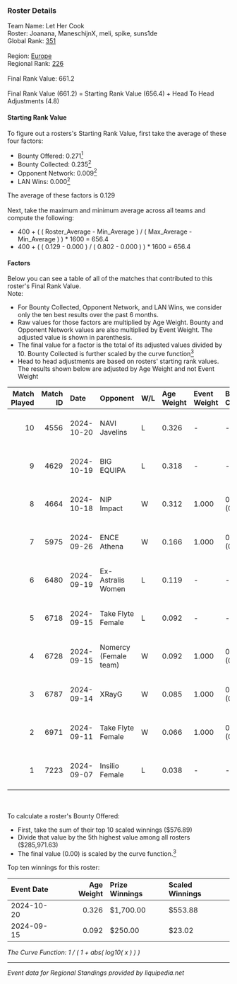 ### Roster Details<br />
Team Name: Let Her Cook<br />
Roster: Joanana, ManeschijnX, meli, spike, suns1de<br />
Global Rank: [351](../../standings_global_2025_02_28.md)<br />
<br />
Region: [Europe]( ../../standings_europe_2025_02_28.md)<br />
Regional Rank: [226]( ../../standings_europe_2025_02_28.md)<br />
<br />
Final Rank Value:  661.2<br />
<br />
Final Rank Value (661.2) = Starting Rank Value (656.4) + Head To Head Adjustments (4.8)<br />

#### Starting Rank Value<br />
To figure out a rosters's Starting Rank Value, first take the average of these four factors:<br />
- Bounty Offered: 0.271[<sup>1</sup>](#table2)
- Bounty Collected: 0.235[<sup>2</sup>](#table1)
- Opponent Network: 0.009[<sup>2</sup>](#table1)
- LAN Wins: 0.000[<sup>2</sup>](#table1)

The average of these factors is 0.129<br />
<br />
Next, take the maximum and minimum average across all teams and compute the following:<br />
- 400 + ( ( Roster_Average - Min_Average ) / ( Max_Average - Min_Average ) ) * 1600 = 656.4
- 400 + ( ( 0.129 - 0.000 ) / ( 0.802 - 0.000 ) ) * 1600 = 656.4


#### Factors<br />
Below you can see a table of all of the matches that contributed to this roster's Final Rank Value.<br />
Note:<br />

- For Bounty Collected, Opponent Network, and LAN Wins, we consider only the ten best results over the past 6 months.
- Raw values for those factors are multiplied by Age Weight. Bounty and Opponent Network values are also multiplied by Event Weight. The adjusted value is shown in parenthesis.
- The final value for a factor is the total of its adjusted values divided by 10. Bounty Collected is further scaled by the curve function[<sup>3</sup>](#curveFunction)
- Head to head adjustments are based on rosters' starting rank values. The results shown below are adjusted by Age Weight and not Event Weight
<span id="table1"></span><br />


| Match Played | Match ID | Date       | Opponent              | W/L | Age Weight | Event Weight | Bounty Collected | Opponent Network | LAN Wins  | H2H Adj. | Roster                                     |
| -: | -: | :- | :- | :- | :- | :- | :- | :- | :- | -: | :- |
|           10 |     4556 | 2024-10-20 | NAVI Javelins         | L   | 0.326      | -            | -                | -                | -         |    -0.94 | Joanana, ManeschijnX, meli, spike, suns1de |
|            9 |     4629 | 2024-10-19 | BIG EQUIPA            | L   | 0.318      | -            | -                | -                | -         |    -3.21 | Joanana, ManeschijnX, meli, spike, suns1de |
|            8 |     4664 | 2024-10-18 | NIP Impact            | W   | 0.312      | 1.000        | 0.014 (0.004)    | 0.103 (0.032)    | 0 (0.000) |     6.38 | Joanana, ManeschijnX, meli, spike, suns1de |
|            7 |     5975 | 2024-09-26 | ENCE Athena           | W   | 0.166      | 1.000        | 0.001 (0.000)    | 0.000 (0.000)    | 0 (0.000) |     1.69 | Joanana, ManeschijnX, meli, spike, suns1de |
|            6 |     6480 | 2024-09-19 | Ex-Astralis Women     | L   | 0.119      | -            | -                | -                | -         |    -1.22 | Joanana, ManeschijnX, meli, spike, suns1de |
|            5 |     6718 | 2024-09-15 | Take Flyte Female     | L   | 0.092      | -            | -                | -                | -         |    -1.22 | Hikomi, Joanana, ManeschijnX, meli, ratons |
|            4 |     6728 | 2024-09-15 | Nomercy (Female team) | W   | 0.092      | 1.000        | 0.005 (0.000)    | 0.370 (0.034)    | 0 (0.000) |     1.64 | Hikomi, Joanana, ManeschijnX, meli, ratons |
|            3 |     6787 | 2024-09-14 | XRayG                 | W   | 0.085      | 1.000        | 0.001 (0.000)    | 0.019 (0.002)    | 0 (0.000) |     1.17 | Hikomi, Joanana, ManeschijnX, meli, ratons |
|            2 |     6971 | 2024-09-11 | Take Flyte Female     | W   | 0.066      | 1.000        | 0.007 (0.000)    | 0.295 (0.019)    | 0 (0.000) |     1.21 | Joanana, ManeschijnX, meli, spike, suns1de |
|            1 |     7223 | 2024-09-07 | Insilio Female        | L   | 0.038      | -            | -                | -                | -         |    -0.70 | Hikomi, Joanana, ManeschijnX, meli, spike  |

<br />
<span id="table2"></span><br />
To calculate a roster's Bounty Offered:<br />

- First, take the sum of their top 10 scaled winnings ($576.89)
- Divide that value by the 5th highest value among all rosters ($285,971.63)
- The final value (0.00) is scaled by the curve function.[<sup>3</sup>](#curveFunction)

Top ten winnings for this roster:<br />

| Event Date | Age Weight | Prize Winnings | Scaled Winnings |
| :- | -: | :- | :- |
| 2024-10-20 |      0.326 | $1,700.00      | $553.88         |
| 2024-09-15 |      0.092 | $250.00        | $23.02          |


<span id="curveFunction"></span>_The Curve Function: 1 / ( 1 + abs( log10( x ) ) )_<br />

---
_Event data for Regional Standings provided by liquipedia.net_<br />
